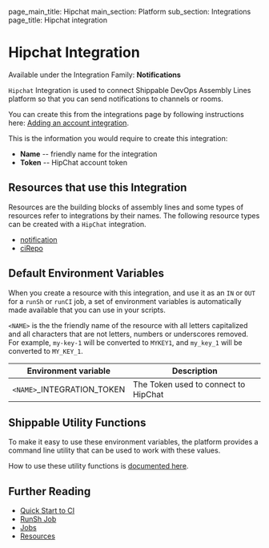 page_main_title: Hipchat
main_section: Platform
sub_section: Integrations
page_title: Hipchat integration

# Hipchat Integration

Available under the Integration Family: **Notifications**

`Hipchat` Integration is used to connect Shippable DevOps Assembly Lines platform so that you can send notifications to channels or rooms.

You can create this from the integrations page by following instructions here: [Adding an account integration](/platform/management/integrations/#adding-an-account-integration).

This is the information you would require to create this integration:

* **Name** -- friendly name for the integration
* **Token** -- HipChat account token

## Resources that use this Integration
Resources are the building blocks of assembly lines and some types of resources refer to integrations by their names. The following resource types can be created with a `HipChat` integration.

* [notification](/platform/workflow/resource/notification)
* [ciRepo](/platform/workflow/resource/cirepo)

## Default Environment Variables
When you create a resource with this integration, and use it as an `IN` or `OUT` for a `runSh` or `runCI` job, a set of environment variables is automatically made available that you can use in your scripts.

`<NAME>` is the the friendly name of the resource with all letters capitalized and all characters that are not letters, numbers or underscores removed. For example, `my-key-1` will be converted to `MYKEY1`, and `my_key_1` will be converted to `MY_KEY_1`.

| Environment variable						| Description                         |
| ------------- 								|------------------------------------ |
| `<NAME>`\_INTEGRATION\_TOKEN			| The Token used to connect to HipChat |

## Shippable Utility Functions
To make it easy to use these environment variables, the platform provides a command line utility that can be used to work with these values.

How to use these utility functions is [documented here](/platform/tutorial/workflow/using-shipctl).

## Further Reading
* [Quick Start to CI](/getting-started/ci-sample)
* [RunSh Job](/platform/workflow/job/runsh)
* [Jobs](/platform/workflow/job/overview)
* [Resources](/platform/workflow/resource/overview)
